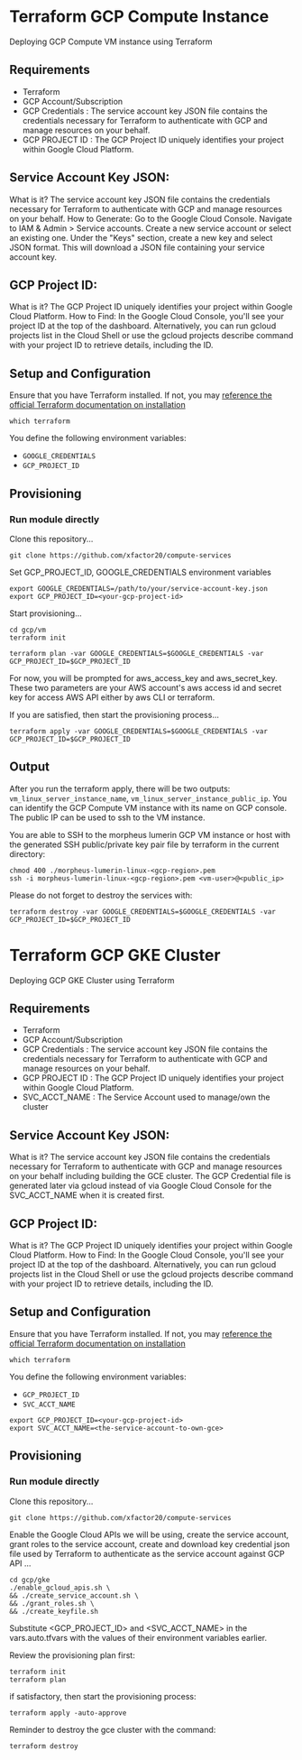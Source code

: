 # Terraform GCP Compute Instance

Deploying GCP Compute VM instance using Terraform

## Requirements

- Terraform
- GCP Account/Subscription
- GCP Credentials : The service account key JSON file contains the credentials necessary for Terraform to authenticate with GCP and manage resources on your behalf.
- GCP PROJECT ID :  The GCP Project ID uniquely identifies your project within Google Cloud Platform.

## Service Account Key JSON:
What is it? The service account key JSON file contains the credentials necessary for Terraform to authenticate with GCP and manage resources on your behalf.
How to Generate:
Go to the Google Cloud Console.
Navigate to IAM & Admin > Service accounts.
Create a new service account or select an existing one.
Under the "Keys" section, create a new key and select JSON format.
This will download a JSON file containing your service account key.

## GCP Project ID:
What is it? The GCP Project ID uniquely identifies your project within Google Cloud Platform.
How to Find:
In the Google Cloud Console, you'll see your project ID at the top of the dashboard.
Alternatively, you can run gcloud projects list in the Cloud Shell or use the gcloud projects describe command with your project ID to retrieve details, including the ID.


## Setup and Configuration

Ensure that you have Terraform installed. If not, you may [reference the official Terraform documentation on installation](https://developer.hashicorp.com/terraform/install)


```
which terraform
```

You define the following environment variables:

- `GOOGLE_CREDENTIALS`
- `GCP_PROJECT_ID`


## Provisioning

### Run module directly

Clone this repository...
```
git clone https://github.com/xfactor20/compute-services
```

Set GCP_PROJECT_ID, GOOGLE_CREDENTIALS environment variables
```
export GOOGLE_CREDENTIALS=/path/to/your/service-account-key.json
export GCP_PROJECT_ID=<your-gcp-project-id>
```

Start provisioning...
```
cd gcp/vm
terraform init
```

```
terraform plan -var GOOGLE_CREDENTIALS=$GOOGLE_CREDENTIALS -var GCP_PROJECT_ID=$GCP_PROJECT_ID
```

For now, you will be prompted for aws_access_key and aws_secret_key.  These two parameters are your AWS account's aws access id and secret key for access AWS API either by aws CLI or terraform.

If you are satisfied, then start the provisioning process...

```
terraform apply -var GOOGLE_CREDENTIALS=$GOOGLE_CREDENTIALS -var GCP_PROJECT_ID=$GCP_PROJECT_ID
```

## Output
After you run the terraform apply, there will be two outputs: `vm_linux_server_instance_name`, `vm_linux_server_instance_public_ip`. You can identify the GCP Compute VM instance with its name on GCP console.  The public IP can be used to ssh to the VM instance.

You are able to SSH to the morpheus lumerin GCP VM instance or host with the generated SSH public/private key pair file by terraform in the current directory:

```
chmod 400 ./morpheus-lumerin-linux-<gcp-region>.pem
ssh -i morpheus-lumerin-linux-<gcp-region>.pem <vm-user>@<public_ip>
```

Please do not forget to destroy the services with:

```
terraform destroy -var GOOGLE_CREDENTIALS=$GOOGLE_CREDENTIALS -var GCP_PROJECT_ID=$GCP_PROJECT_ID
```


# Terraform GCP GKE Cluster
Deploying GCP GKE Cluster using Terraform

## Requirements

- Terraform
- GCP Account/Subscription
- GCP Credentials : The service account key JSON file contains the credentials necessary for Terraform to authenticate with GCP and manage resources on your behalf.
- GCP PROJECT ID :  The GCP Project ID uniquely identifies your project within Google Cloud Platform.
- SVC_ACCT_NAME  :  The Service Account used to manage/own the cluster

## Service Account Key JSON:
What is it? The service account key JSON file contains the credentials necessary for Terraform to authenticate with GCP and manage resources on your behalf including building the GCE cluster.
The GCP Credential file is generated later via gcloud instead of via Google Cloud Console for the SVC_ACCT_NAME when it is created first.

## GCP Project ID:
What is it? The GCP Project ID uniquely identifies your project within Google Cloud Platform.
How to Find:
In the Google Cloud Console, you'll see your project ID at the top of the dashboard.
Alternatively, you can run gcloud projects list in the Cloud Shell or use the gcloud projects describe command with your project ID to retrieve details, including the ID.


## Setup and Configuration

Ensure that you have Terraform installed. If not, you may [reference the official Terraform documentation on installation](https://developer.hashicorp.com/terraform/install)

```
which terraform
```

You define the following environment variables:

- `GCP_PROJECT_ID`
- `SVC_ACCT_NAME`

```
export GCP_PROJECT_ID=<your-gcp-project-id>
export SVC_ACCT_NAME=<the-service-account-to-own-gce>
```

## Provisioning

### Run module directly

Clone this repository...
```
git clone https://github.com/xfactor20/compute-services
```

Enable the Google Cloud APIs we will be using, create the service account, grant roles to the service account, create and download key credential json file used by Terraform to authenticate as the service account against GCP API ...
```
cd gcp/gke
./enable_gcloud_apis.sh \
&& ./create_service_account.sh \
&& ./grant_roles.sh \
&& ./create_keyfile.sh
```

Substitute <GCP_PROJECT_ID> and <SVC_ACCT_NAME> in the vars.auto.tfvars with the values of their environment variables earlier.

Review the provisioning plan first:

```
terraform init
terraform plan
```

if satisfactory, then start the provisioning process:

```
terraform apply -auto-approve
```


Reminder to destroy the gce cluster with the command:

```
terraform destroy
```

